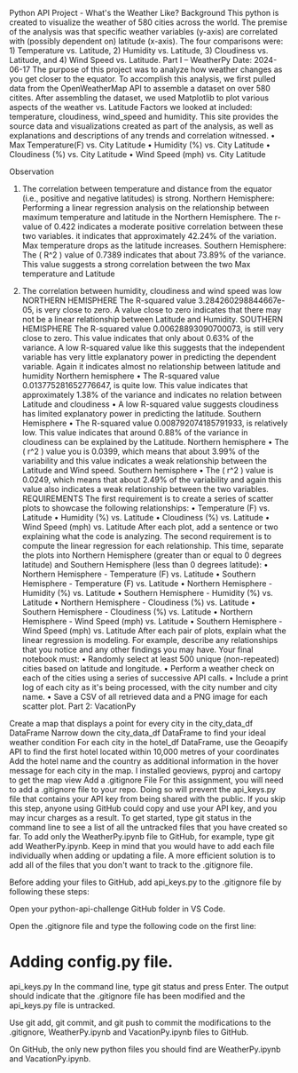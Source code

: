 Python API Project - What's the Weather Like?
Background
This python is created to visualize the weather of 580 cities across the world. The premise of the analysis was that specific weather variables (y-axis) are correlated with (possibly dependent on) latitude (x-axis). The four comparisons were: 1) Temperature vs. Latitude, 2) Humidity vs. Latitude, 3) Cloudiness vs. Latitude, and 4) Wind Speed vs. Latitude.
Part I – WeatherPy
Date: 2024-06-17
The purpose of this project was to analyze how weather changes as you get closer to the equator. To accomplish this analysis, we first pulled data from the OpenWeatherMap API to assemble a dataset on over 580 citites.
After assembling the dataset, we used Matplotlib to plot various aspects of the weather vs. Latitude Factors we looked at included: temperature, cloudiness, wind_speed and humidity. This site provides the source data and visualizations created as part of the analysis, as well as explanations and descriptions of any trends and correlation witnessed.
•	Max Temperature(F) vs. City Latitude
•	Humidity (%) vs. City Latitude
•	Cloudiness (%) vs. City Latitude
•	Wind Speed (mph) vs. City Latitude

Observation
1.	The correlation between temperature and distance from the equator (i.e., positive and negative latitudes) is strong. 
Northern Hemisphere:
Performing a linear regression analysis on the relationship between maximum temperature and latitude in the Northern Hemisphere. The r-value of 0.422 indicates a moderate positive correlation between these two variables. it indicates that approximately 42.24% of the variation.
Max temperature drops as the latitude increases.
Southern Hemisphere:
The ( R^2 ) value of 0.7389 indicates that about 73.89% of the variance. This value suggests a strong correlation between the two Max temperature and Latitude

2.	The correlation between humidity, cloudiness and wind speed was low 
NORTHERN HEMISPHERE
The R-squared value 3.284260298844667e-05, is very close to zero. A value close to zero indicates that there may not be a linear relationship between Latitude and Humidity. 
SOUTHERN HEMISPHERE
The R-squared value 0.00628893090700073, is still very close to zero. This value indicates that only about 0.63% of the variance.
A low R-squared value like this suggests that the independent variable has very little explanatory power in predicting the dependent variable. Again it indicates almost no relationship between latitude and humidity
Northern hemisphere
•	The R-squared value 0.013775281652776647, is quite low. This value indicates that approximately 1.38% of the variance and indicates no relation between Latitude and cloudiness
•	A low R-squared value suggests cloudiness has limited explanatory power in predicting the latitude.
Southern Hemisphere
•	The R-squared value 0.008792074185791933, is relatively low. This value indicates that around 0.88% of the variance in cloudiness can be explained by the Latitude.
Northern hemisphere
•	The ( r^2 ) value you is 0.0399, which means that about 3.99% of the variability and this value indicates a weak relationship between the Latitude and Wind speed.
Southern hemisphere
•	The ( r^2 ) value  is 0.0249, which means that about 2.49% of the variability and again this value also indicates a weak relationship between the two variables.
REQUIREMENTS
The first requirement is to create a series of scatter plots to showcase the following relationships:
•	Temperature (F) vs. Latitude
•	Humidity (%) vs. Latitude
•	Cloudiness (%) vs. Latitude
•	Wind Speed (mph) vs. Latitude
After each plot, add a sentence or two explaining what the code is analyzing.
The second requirement is to compute the linear regression for each relationship. This time, separate the plots into Northern Hemisphere (greater than or equal to 0 degrees latitude) and Southern Hemisphere (less than 0 degrees latitude):
•	Northern Hemisphere - Temperature (F) vs. Latitude
•	Southern Hemisphere - Temperature (F) vs. Latitude
•	Northern Hemisphere - Humidity (%) vs. Latitude
•	Southern Hemisphere - Humidity (%) vs. Latitude
•	Northern Hemisphere - Cloudiness (%) vs. Latitude
•	Southern Hemisphere - Cloudiness (%) vs. Latitude
•	Northern Hemisphere - Wind Speed (mph) vs. Latitude
•	Southern Hemisphere - Wind Speed (mph) vs. Latitude
After each pair of plots, explain what the linear regression is modeling. For example, describe any relationships that you notice and any other findings you may have.
Your final notebook must:
•	Randomly select at least 500 unique (non-repeated) cities based on latitude and longitude.
•	Perform a weather check on each of the cities using a series of successive API calls.
•	Include a print log of each city as it's being processed, with the city number and city name.
•	Save a CSV of all retrieved data and a PNG image for each scatter plot.
Part 2: VacationPy

Create a map that displays a point for every city in the city_data_df DataFrame 
Narrow down the city_data_df DataFrame to find your ideal weather condition 
For each city in the hotel_df DataFrame, use the Geoapify API to find the first hotel located within 10,000 metres of your coordinates 
Add the hotel name and the country as additional information in the hover message for each city in the map. 
I installed geoviews, pyproj and cartopy to get the map view
Add a .gitignore File
For this assignment, you will need to add a .gitignore file to your repo. Doing so will prevent the api_keys.py file that contains your API key from being shared with the public. If you skip this step, anyone using GitHub could copy and use your API key, and you may incur charges as a result.
To get started, type git status in the command line to see a list of all the untracked files that you have created so far.
To add only the WeatherPy.ipynb file to GitHub, for example, type git add WeatherPy.ipynb. Keep in mind that you would have to add each file individually when adding or updating a file. A more efficient solution is to add all of the files that you don't want to track to the .gitignore file.

Before adding your files to GitHub, add api_keys.py to the .gitignore file by following these steps:

Open your python-api-challenge GitHub folder in VS Code.

Open the .gitignore file and type the following code on the first line:

# Adding config.py file.
api_keys.py
In the command line, type git status and press Enter. The output should indicate that the .gitignore file has been modified and the api_keys.py file is untracked.

Use git add, git commit, and git push to commit the modifications to the .gitignore, WeatherPy.ipynb and VacationPy.ipynb files to GitHub.

On GitHub, the only new python files you should find are WeatherPy.ipynb and VacationPy.ipynb.
